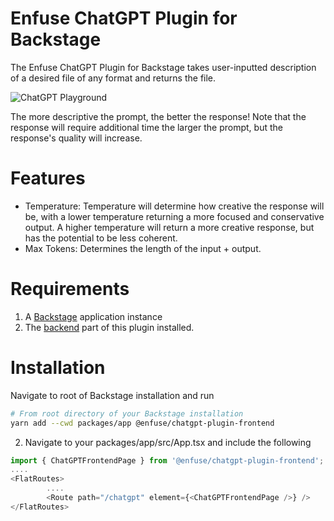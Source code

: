 # Enfuse ChatGPT Plugin for Backstage
The Enfuse ChatGPT Plugin for Backstage takes user-inputted description of a desired file of any format and returns the file.

![ChatGPT Playground](https://github.com/enfuse/backstage-chatgpt-plugin/blob/main/docs/Frontpage.jpeg.png)

The more descriptive the prompt, the better the response! Note that the response will require additional time the larger the prompt, but the response's quality will increase.

# Features
* Temperature: Temperature will determine how creative the response will be, with a lower temperature returning a more focused and conservative output. A higher temperature will return a more creative response, but has the potential to be less coherent. 
* Max Tokens: Determines the length of the input + output.

# Requirements
1. A [Backstage](https://backstage.io/docs/getting-started/) application instance
2. The [backend](https://github.com/enfuse/backstage-chatgpt-backend) part of this plugin installed.

# Installation
Navigate to root of Backstage installation and run
```sh
# From root directory of your Backstage installation
yarn add --cwd packages/app @enfuse/chatgpt-plugin-frontend
```

2. Navigate to your packages/app/src/App.tsx and include the following 

``` javascript 
import { ChatGPTFrontendPage } from '@enfuse/chatgpt-plugin-frontend';
....
<FlatRoutes>
        ....
        <Route path="/chatgpt" element={<ChatGPTFrontendPage />} />
</FlatRoutes>
```
